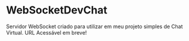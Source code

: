 # WebSocketDevChat

Servidor WebSocket criado para utilizar em meu projeto simples de Chat Virtual. URL Acessável em breve!
